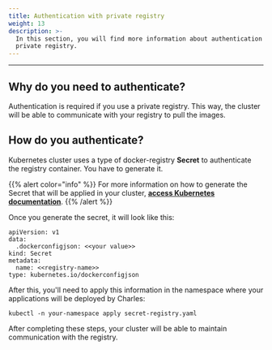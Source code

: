 ```yaml
---
title: Authentication with private registry
weight: 13
description: >-
  In this section, you will find more information about authentication with a
  private registry.
---
```


---

## Why do you need to authenticate?

Authentication is required if you use a private registry. This way, the cluster will be able to communicate with your registry to pull the images.

## How do you authenticate?

Kubernetes cluster uses a type of docker-registry **Secret** to authenticate the registry container. You have to generate it. 

{{% alert color="info" %}}
 For more information on how to generate the Secret that will be applied in your cluster, [**access Kubernetes documentation**](https://kubernetes.io/docs/tasks/configure-pod-container/pull-image-private-registry/). 
{{% /alert %}}

Once you generate the secret, it will look like this:

```text
apiVersion: v1
data:
  .dockerconfigjson: <<your value>>
kind: Secret
metadata:
  name: <<registry-name>>
type: kubernetes.io/dockerconfigjson
```

After this, you'll need to apply this information in the namespace where your applications will be deployed by Charles:

```text
kubectl -n your-namespace apply secret-registry.yaml
```

After completing these steps, your cluster will be able to maintain communication with the registry.

